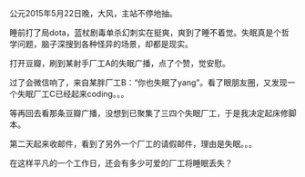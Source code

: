 公元2015年5月22日晚，大风，主站不停地抽。

睡前打了局dota，蓝杖剧毒单杀幻刺实在挺爽，爽到了睡不着觉。失眠真是个哲学问题，脑子深搜到各种怪异的场景，却都是现实。

打开豆瓣，刷到某射手厂工A的失眠广播，点了个赞，觉安慰。

过了会微信响了，来自某胖厂工B：“你也失眠了yang”。看了眼朋友圈，又发现一个失眠厂工C已经起来coding。。。

等再回去看那条豆瓣广播，没想到已聚集了三四个失眠厂工，于是我决定起床修脚本。

第二天起来收邮件，看到了另外一个厂工的请假邮件，理由是失眠。。。

在这样平凡的一个工作日，还会有多少可爱的厂工将睡眠丢失？
